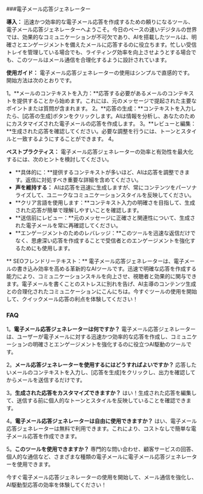 ###電子メール応答ジェネレーター

**導入：**
迅速かつ効率的な電子メール応答を作成するための頼りになるツール、電子メール応答ジェネレーターへようこそ。今日のペースの速いデジタルの世界では、効果的なコミュニケーションが不可欠であり、AIを搭載したツールは、明確さとエンゲージメントを備えたメールに応答するのに役立ちます。忙しい受信トレイを管理している場合でも、ライティング効率を向上させようとする場合でも、このツールはメール通信を合理化するように設計されています。

**使用ガイド：**
電子メール応答ジェネレーターの使用はシンプルで直感的です。開始方法は次のとおりです。

1。**メールのコンテキストを入力：**応答する必要があるメールのコンテキストを提供することから始めます。これには、元のメッセージで提起された主要なポイントまたは質問が含まれます。
2。**応答の生成：**コンテキストを入力したら、[応答の生成]ボタンをクリックします。AIは情報を分析し、あなたのためにカスタマイズされた電子メールの応答を作成します。
3。**レビューと編集：**生成された応答を確認してください。必要な調整を行うには、トーンとスタイルと一致するようにすることができます。
4。

**ベストプラクティス：**
電子メール応答ジェネレーターの効率と有効性を最大化するには、次のヒントを検討してください。

-  **具体的に：**提供するコンテキストが多いほど、AIは応答を調整できます。返信に対処すべき重要な詳細を含めてください。
-  **声を維持する：** AIは応答を迅速に生成しますが、常にコンテンツをパーソナライズして、ユニークなコミュニケーションスタイルを反映してください。
-  **クリア言語を使用します：**コンテキスト入力の明確さを目指して、生成された応答が簡単で理解しやすいことを確認します。
-  **送信前にレビュー：**元のメッセージに正確さと関連性について、生成された電子メールを常に再確認してください。
-  **エンゲージメントのためのレバレッジ：**このツールを迅速な返信だけでなく、思慮深い応答を作成することで受信者とのエンゲージメントを強化するためにも使用します。

** SEOフレンドリーテキスト：**
電子メール応答ジェネレーターは、電子メールの書き込み効率を高める革新的なAIツールです。迅速で明確な応答を作成する能力により、コミュニケーションスキルを向上させ、視聴者と効果的に関与できます。電子メールを書くことのストレスに別れを告げ、AI主導のコンテンツ生成との合理化されたコミュニケーションにこんにちは。今すぐツールの使用を開始して、クイックメール応答の利点を​​体験してください！

### FAQ

1。**電子メール応答ジェネレーターは何ですか？**
電子メール応答ジェネレーターは、ユーザーが電子メールに対する迅速かつ効率的な応答を作成し、コミュニケーションの明確さとエンゲージメントを強化するのに役立つAI駆動のツールです。

2。**メール応答ジェネレーターを使用するにはどうすればよいですか？**
応答したいメールのコンテキストを入力し、[応答を生成]をクリックし、出力を確認してからメールを送信するだけです。

3。**生成された応答をカスタマイズできますか？**
はい！生成された応答を編集して、送信する前に個人的なトーンとスタイルを反映していることを確認できます。

4。**電子メール応答ジェネレーターは自由に使用できますか？**
はい、電子メール応答ジェネレーターは無料で利用できます。これにより、コストなしで簡単な電子メール応答を作成できます。

5。**このツールを使用できますか？**
専門的な問い合わせ、顧客サービスの回答、個人的な通信など、さまざまな種類の電子メールに電子メール応答ジェネレーターを使用できます。

今すぐ電子メール応答ジェネレーターの使用を開始して、メール通信を強化し、AI駆動型応答の効率を体験してください！